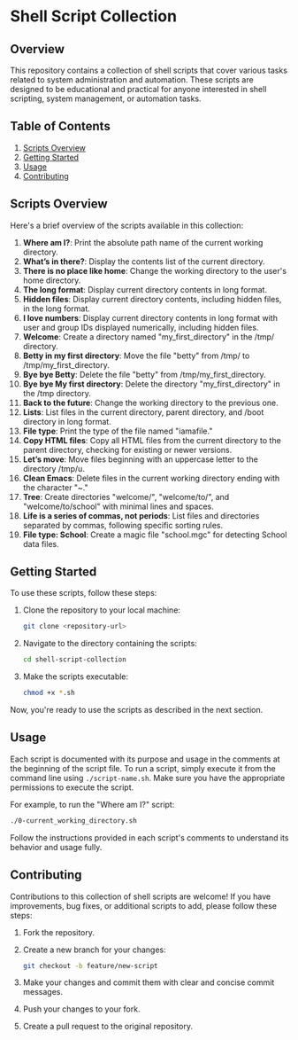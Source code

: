 
# Shell Script Collection

## Overview

This repository contains a collection of shell scripts that cover various tasks related to system administration and automation. These scripts are designed to be educational and practical for anyone interested in shell scripting, system management, or automation tasks.

## Table of Contents

1. [Scripts Overview](#scripts-overview)
2. [Getting Started](#getting-started)
3. [Usage](#usage)
4. [Contributing](#contributing)


## Scripts Overview

Here's a brief overview of the scripts available in this collection:

1. **Where am I?**: Print the absolute path name of the current working directory.
2. **What’s in there?**: Display the contents list of the current directory.
3. **There is no place like home**: Change the working directory to the user's home directory.
4. **The long format**: Display current directory contents in long format.
5. **Hidden files**: Display current directory contents, including hidden files, in the long format.
6. **I love numbers**: Display current directory contents in long format with user and group IDs displayed numerically, including hidden files.
7. **Welcome**: Create a directory named "my_first_directory" in the /tmp/ directory.
8. **Betty in my first directory**: Move the file "betty" from /tmp/ to /tmp/my_first_directory.
9. **Bye bye Betty**: Delete the file "betty" from /tmp/my_first_directory.
10. **Bye bye My first directory**: Delete the directory "my_first_directory" in the /tmp directory.
11. **Back to the future**: Change the working directory to the previous one.
12. **Lists**: List files in the current directory, parent directory, and /boot directory in long format.
13. **File type**: Print the type of the file named "iamafile."
14. **Copy HTML files**: Copy all HTML files from the current directory to the parent directory, checking for existing or newer versions.
15. **Let’s move**: Move files beginning with an uppercase letter to the directory /tmp/u.
16. **Clean Emacs**: Delete files in the current working directory ending with the character "~."
17. **Tree**: Create directories "welcome/", "welcome/to/", and "welcome/to/school" with minimal lines and spaces.
18. **Life is a series of commas, not periods**: List files and directories separated by commas, following specific sorting rules.
19. **File type: School**: Create a magic file "school.mgc" for detecting School data files.

## Getting Started

To use these scripts, follow these steps:

1. Clone the repository to your local machine:

   ```bash
   git clone <repository-url>
   ```

2. Navigate to the directory containing the scripts:

   ```bash
   cd shell-script-collection
   ```

3. Make the scripts executable:

   ```bash
   chmod +x *.sh
   ```

Now, you're ready to use the scripts as described in the next section.

## Usage

Each script is documented with its purpose and usage in the comments at the beginning of the script file. To run a script, simply execute it from the command line using `./script-name.sh`. Make sure you have the appropriate permissions to execute the script.

For example, to run the "Where am I?" script:

```bash
./0-current_working_directory.sh
```

Follow the instructions provided in each script's comments to understand its behavior and usage fully.

## Contributing

Contributions to this collection of shell scripts are welcome! If you have improvements, bug fixes, or additional scripts to add, please follow these steps:

1. Fork the repository.
2. Create a new branch for your changes:

   ```bash
   git checkout -b feature/new-script
   ```

3. Make your changes and commit them with clear and concise commit messages.
4. Push your changes to your fork.
5. Create a pull request to the original repository.


